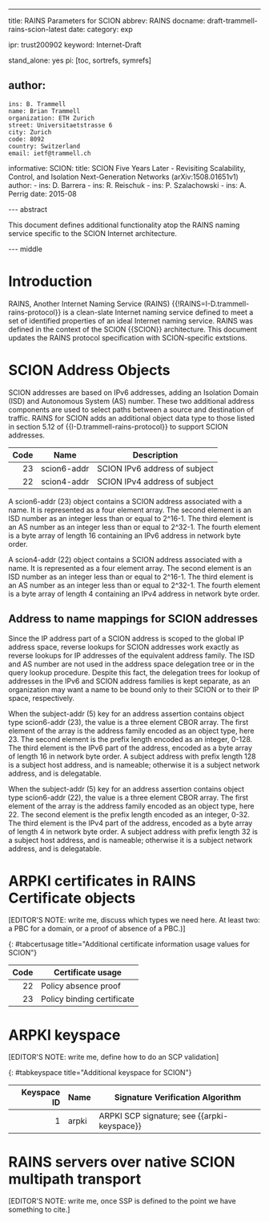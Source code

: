 ---
title: RAINS Parameters for SCION
abbrev: RAINS
docname: draft-trammell-rains-scion-latest
date: 
category: exp

ipr: trust200902
keyword: Internet-Draft

stand_alone: yes
pi: [toc, sortrefs, symrefs]

author:
 -
    ins: B. Trammell
    name: Brian Trammell
    organization: ETH Zurich
    street: Universitaetstrasse 6
    city: Zurich
    code: 8092
    country: Switzerland
    email: ietf@trammell.ch

informative:
    SCION:
      title: SCION Five Years Later - Revisiting Scalability, Control, and Isolation Next-Generation Networks (arXiv:1508.01651v1)
      author: 
        -
          ins: D. Barrera 
        - 
          ins: R. Reischuk
        - 
          ins: P. Szalachowski
        - 
          ins: A. Perrig
      date: 2015-08


--- abstract

This document defines additional functionality atop the RAINS naming service
specific to the SCION Internet architecture.

--- middle

# Introduction

RAINS, Another Internet Naming Service (RAINS)
{{!RAINS=I-D.trammell-rains-protocol}} is a clean-slate Internet naming service
defined to meet a set of identified properties of an ideal Internet naming
service. RAINS was defined in the context of the SCION {{SCION}} architecture.
This document updates the RAINS protocol specification with SCION-specific
extstions.

# SCION Address Objects

SCION addresses are based on IPv6 addresses, adding an Isolation Domain (ISD)
and Autonomous System (AS) number. These two additional address components are
used to select paths between a source and destination of traffic. RAINS for
SCION adds an additional object data type to those listed in section 5.12 of
{{I-D.trammell-rains-protocol}} to support SCION addresses.

| Code  | Name         | Description                             |
|------:|--------------|-----------------------------------------|
| 23    | scion6-addr  | SCION IPv6 address of subject           |
| 22    | scion4-addr  | SCION IPv4 address of subject           |

A scion6-addr (23) object contains a SCION address associated with a name.  It
is represented as a four element array.  The second element is an ISD number as
an integer less than or equal to 2^16-1. The third element is an AS number as an
integer less than or equal to 2^32-1. The fourth element is a byte array of length
16 containing an IPv6 address in network byte order.

A scion4-addr (22) object contains a SCION address associated with a name.  It
is represented as a four element array.  The second element is an ISD number as
an integer less than or equal to 2^16-1. The third element is an AS number as an
integer less than or equal to 2^32-1. The fourth element is a byte array of
length 4 containing an IPv4 address in network byte order.

 ## Address to name mappings for SCION addresses

Since the IP address part of a SCION address is scoped to the global IP address
space, reverse lookups for SCION addresses work exactly as reverse lookups for
IP addresses of the equivalent address family. The ISD and AS number are not
used in the address space delegation tree or in the query lookup procedure.
Despite this fact, the delegation trees for lookup of addresses in the IPv6 and
SCION address families is kept separate, as an organization may want a name to
be bound only to their SCION or to their IP space, respectively.

When the subject-addr (5) key for an address assertion contains object
type scion6-addr (23), the value is a three element CBOR array.  The
first element of the array is the address family encoded as an object type, here
23. The second element is the prefix length encoded as an integer, 0-128. The
third element is the IPv6 part of the address, encoded as a byte array of length
16 in network byte order. A subject address with prefix length 128 is a subject
host address, and is nameable; otherwise it is a subject network address, and is
delegatable.

When the subject-addr (5) key for an address assertion contains object
type scion6-addr (22), the value is a three element CBOR array.  The
first element of the array is the address family encoded as an object type, here
22. The second element is the prefix length encoded as an integer, 0-32. The
third element is the IPv4 part of the address, encoded as a byte array of length
4 in network byte order. A subject address with prefix length 32 is a subject
host address, and is nameable; otherwise it is a subject network address, and is
delegatable.

# ARPKI certificates in RAINS Certificate objects

[EDITOR'S NOTE: write me, discuss which types we need here. At least two: a PBC
for a domain, or a proof of absence of a PBC.)]

{: #tabcertusage title="Additional certificate information usage values for SCION"}

| Code | Certificate usage          |
|-----:|----------------------------|
|   22 | Policy absence proof       |
|   23 | Policy binding certificate |

# ARPKI keyspace

[EDITOR'S NOTE: write me, define how to do an SCP validation]

{: #tabkeyspace title="Additional keyspace for SCION"}

| Keyspace ID | Name  | Signature Verification Algorithm                 |
|------------:|-------|--------------------------------------------------|
| 1           | arpki | ARPKI SCP signature; see {{arpki-keyspace}}      |

# RAINS servers over native SCION multipath transport

[EDITOR'S NOTE: write me, once SSP is defined to the point we have something to cite.]
